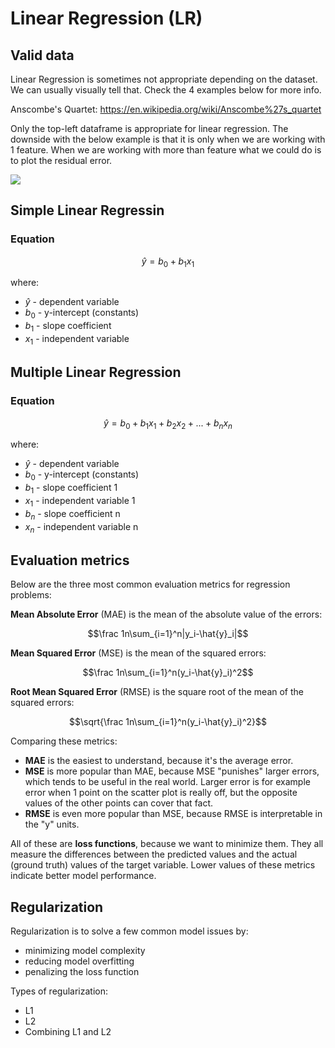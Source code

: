 # Linear Regression (LR)

## Valid data

Linear Regression is sometimes not appropriate depending on the dataset. We can usually visually tell that. Check the 4 examples below for more info.

Anscombe's Quartet: https://en.wikipedia.org/wiki/Anscombe%27s_quartet

Only the top-left dataframe is appropriate for linear regression. The downside with the below example is that it is only when we are working with 1 feature. When we are working with more than feature what we could do is to plot the residual error.

<img src="https://upload.wikimedia.org/wikipedia/commons/thumb/e/ec/Anscombe%27s_quartet_3.svg/850px-Anscombe%27s_quartet_3.svg.png">

## Simple Linear Regressin

### Equation

$${\hat{y} = {b_0} + {b_1}{x_1}}$$

where:

- $\hat{y}$ - dependent variable
- ${b_0}$ - y-intercept (constants)
- ${b_1}$ - slope coefficient
- ${x_1}$ - independent variable

## Multiple Linear Regression

### Equation

$${\hat{y} = {b_0} + {b_1}{x_1} + {b_2}{x_2} + ... + {b_n}{x_n}}$$

where:

- $\hat{y}$ - dependent variable
- ${b_0}$ - y-intercept (constants)
- ${b_1}$ - slope coefficient 1
- ${x_1}$ - independent variable 1
- ${b_n}$ - slope coefficient n
- ${x_n}$ - independent variable n

## Evaluation metrics

Below are the three most common evaluation metrics for regression problems:

**Mean Absolute Error** (MAE) is the mean of the absolute value of the errors:

$$\frac 1n\sum_{i=1}^n|y_i-\hat{y}_i|$$

**Mean Squared Error** (MSE) is the mean of the squared errors:

$$\frac 1n\sum_{i=1}^n(y_i-\hat{y}_i)^2$$

**Root Mean Squared Error** (RMSE) is the square root of the mean of the squared errors:

$$\sqrt{\frac 1n\sum_{i=1}^n(y_i-\hat{y}_i)^2}$$

Comparing these metrics:

- **MAE** is the easiest to understand, because it's the average error.
- **MSE** is more popular than MAE, because MSE "punishes" larger errors, which tends to be useful in the real world. Larger error is for example error when 1 point on the scatter plot is really off, but the opposite values of the other points can cover that fact.
- **RMSE** is even more popular than MSE, because RMSE is interpretable in the "y" units.

All of these are **loss functions**, because we want to minimize them. They all measure the differences between the predicted values and the actual (ground truth) values of the target variable. Lower values of these metrics indicate better model performance.

## Regularization

Regularization is to solve a few common model issues by:

- minimizing model complexity
- reducing model overfitting
- penalizing the loss function

Types of regularization:

- L1
- L2
- Combining L1 and L2

